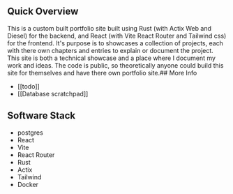 ## Quick Overview
This is a custom built portfolio site built using Rust (with Actix Web and Diesel) for
the backend, and React (with Vite React Router and Tailwind css) for the frontend. It's purpose is to showcases a
collection of projects, each with there own chapters and entries to explain or document the project. This site is both a technical showcase and a place where I document my work and ideas.
The code is public, so theoretically anyone could build this site for themselves and have there own portfolio site.## More Info
- [[todo]]
- [[Database scratchpad]]

## Software Stack
- postgres
- React
- Vite
- React Router
- Rust
- Actix
- Tailwind
- Docker